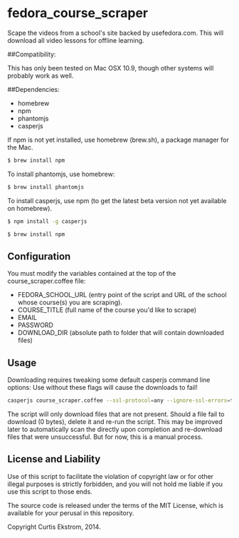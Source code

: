 fedora_course_scraper
=====================

Scape the videos from a school's site backed by usefedora.com.  This will download all video lessons for offline learning.


##Compatibility:

This has only been tested on Mac OSX 10.9, though other systems will
probably work as well.

##Dependencies:

- homebrew
- npm
- phantomjs
- casperjs

If npm is not yet installed, use homebrew (brew.sh), a package manager
for the Mac.

```bash
$ brew install npm
```

To install phantomjs, use homebrew:

```bash
$ brew install phantomjs
```

To install casperjs, use npm (to get the latest beta version not yet
    available on homebrew).

```bash
$ npm install -g casperjs
```
```bash
$ brew install npm
```

## Configuration

You must modify the variables contained at the top of the course_scraper.coffee file:
- FEDORA_SCHOOL_URL (entry point of the script and URL of the school whose course(s) you are scraping).
- COURSE_TITLE (full name of the course you'd like to scrape)
- EMAIL
- PASSWORD
- DOWNLOAD_DIR (absolute path to folder that will contain downloaded files)

## Usage

Downloading requires tweaking some default casperjs command line options:
Use without these flags will cause the downloads to fail!

```bash
casperjs course_scraper.coffee --ssl-protocol=any --ignore-ssl-errors=true --cookies-file=cookies.txt
```

The script will only download files that are not present.  Should a file fail to download (0 bytes), delete it and re-run the script.  This may be improved later to automatically scan the directly upon completion and re-download files that were unsuccessful.  But for now, this is a manual process.

## License and Liability
Use of this script to facilitate the violation of copyright law or for other illegal purposes is strictly forbidden, and you will not hold me liable if you use this script to those ends.

The source code is released under the terms of the MIT License, which is available for your perusal in this repository.

Copyright Curtis Ekstrom, 2014.
